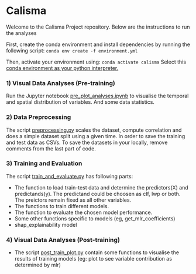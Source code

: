 # Calisma

Welcome to the Calisma Project repository. 
Below are the instructions to run the analyses


First, create the conda environment and install dependencies by running the following script:
`conda env create -f environment.yml` 

Then, activate your environment using:
`conda activate calisma`
Select this [conda environment as your python interpreter.](https://www.google.com/search?q=select+existing+conda+environment+as+python+interpreter&client=ubuntu-sn&hs=rkJ&sca_esv=63c9e37f8da915f5&channel=fs&sxsrf=AHTn8zqxaLTBEhH0yx9c5RTSDwiCU5Jqzw%3A1742553270476&ei=tkDdZ87cHIWui-gP_4WP6QE&ved=0ahUKEwjOj8Hl_JqMAxUF1wIHHf_CIx0Q4dUDCBA&uact=5&oq=select+existing+conda+environment+as+python+interpreter&gs_lp=Egxnd3Mtd2l6LXNlcnAiN3NlbGVjdCBleGlzdGluZyBjb25kYSBlbnZpcm9ubWVudCBhcyBweXRob24gaW50ZXJwcmV0ZXIyBRAAGO8FMgUQABjvBTIFEAAY7wUyBRAAGO8FMggQABiiBBiJBUiHGVCzBVipEnABeAGQAQCYAYYBoAGiBqoBAzYuM7gBA8gBAPgBAZgCCaACtgbCAgoQABiwAxjWBBhHwgIHECMYsAIYJ8ICCBAAGIAEGKIEmAMAiAYBkAYIkgcDNS40oAe4ObIHAzQuNLgHrAY&sclient=gws-wiz-serp)

### 1) Visual Data Analyses (Pre-training)
Run the Jupyter notebook [pre_plot_analyses.ipynb](pre_plot_analyses.ipynb) to visualise the temporal and spatial distribution of variables.
And some data statistics.

### 2) Data Preprocessing
The script [preprocessing.py](preprocessing.py) scales the dataset, compute correlation and does a simple dataset split using a given time.
In order to save the training and test data as CSVs. To save the datasets in your locally, remove comments from the last part of code.

### 3) Training and Evaluation
The script [train_and_evaluate.py](train_and_evaluate.py) has following parts:
- The function to load train-test data and determine the predictors(X) and predictands(y). 
The predictand could be choosen as clf, lwp or both. The preictors remain fixed as all other variables.
- The functions to train different models.
- The function to evaluate the chosen model performance. 
- Some other functions specific to models (eg, get_mlr_coefficients)
- shap_explainability model

### 4) Visual Data Analyses (Post-training)
- The script [post_train_plot.py](post_train_plot.py) contain some functions to visualise the results of training models (eg: plot to see variable contribution as determined by mlr)